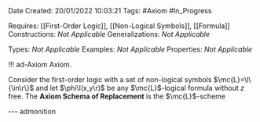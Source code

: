 <br />
<br />

Date Created: 20/01/2022 10:03:21
Tags: #Axiom #In_Progress

Requires: [[First-Order Logic]], [[Non-Logical Symbols]], [[Formula]]
Constructions: _Not Applicable_
Generalizations: _Not Applicable_

Types: _Not Applicable_
Examples: _Not Applicable_
Properties: _Not Applicable_

!!! ad-Axiom Axiom.

Consider the first-order logic with a set of non-logical symbols $\mc{L}=\l\{\in\r\}$ and let $\phi\l(x,y\r)$ be any $\mc{L}$-logical formula without $z$ free. The **Axiom Schema of Replacement** is the $\mc{L}$-scheme

--- admonition
